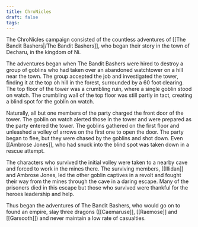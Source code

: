 ```yaml
---
title: ChroNicles
draft: false
tags:
---
```

The ChroNicles campaign consisted of the countless adventures of [[The Bandit Bashers|/The Bandit Bashers]], who began their story in the town of Decharu, in the kingdom of Ni. 

The adventures began when The Bandit Bashers were hired to destroy a group of goblins who had taken over an abandoned watchtower on a hill near the town. The group accepted the job and investigated the tower, finding it at the top oh hill in the forest, surrounded by a 60 foot clearing. The top floor of the tower was a crumbling ruin, where a single goblin stood on watch. The crumbling wall of the top floor was still partly in tact, creating a blind spot for the goblin on watch.

Naturally, all but one members of the party charged the front door of the tower. The goblin on watch alerted those in the tower and were prepared as the party entered the tower. The goblins gathered on the first floor and unleashed a volley of arrows on the first one to open the door. The party began to flee, but they were chased by the goblins and shot down. Even [[Ambrose Jones]], who had snuck into the blind spot was taken down in a rescue attempt. 

The characters who survived the initial volley were taken to a nearby cave and forced to work in the mines there. The surviving members, [[Illidan]] and Ambrose Jones, led the other goblin captives in a revolt and fought their way from the mines through the cave in a daring escape. Many of the prisoners died in this escape but those who survived were thankful for the heroes leadership and help.

Thus began the adventures of The Bandit Bashers, who would go on to found an empire, slay three dragons ([[Caemaruse]], [[Raemose]] and [[Garsooth]]) and never maintain a low rate of casualties. 